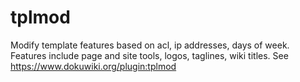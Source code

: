 # tplmod 
Modify template features based on acl, ip addresses, days of week. 
Features include page and site tools, logos, taglines, wiki titles.
See https://www.dokuwiki.org/plugin:tplmod

